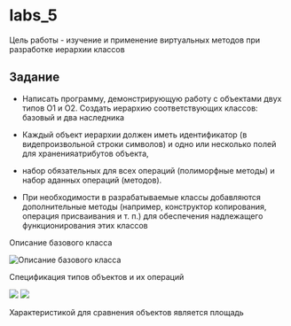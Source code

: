 # labs_5

Цель работы - изучение и применение виртуальных методов при разработке иерархии классов

## Задание

* Написать программу, демонстрирующую работу с объектами двух типов О1 и О2. Создать иерархию соответствующих классов: базовый и два наследника

* Каждый объект иерархии должен иметь идентификатор (в видепроизвольной строки символов) и одно или несколько полей для храненияатрибутов объекта,
* набор обязательных для всех операций (полиморфные методы) и набор аданных операций (методов).
* При необходимости в разрабатываемые классы добавляются дополнительные методы (например, конструктор копирования, операция присваивания и т. п.) для обеспечения надлежащего функционирования этих классов

Описание базового класса

![Описание базового класса](https://sun9-23.userapi.com/impg/ByxNaIWtgVJ5kQKURkynDRvUY-tLjE9QD4y-ug/MzOWpwcs0tY.jpg?size=620x177&quality=96&sign=9cb9dfe5d2f7ba661676f14c5a62d2bf&type=album)

Спецификация типов объектов и их операций

![](https://sun9-10.userapi.com/impg/Tz3YZlOYO_rsy4w64baBCUb_v0H2ThYo2in7vg/3vkTLhFuKj0.jpg?size=600x57&quality=96&sign=988e40ce1a06c4d9b64685ca172aa104&type=album)
![](https://sun3-4.userapi.com/impg/eaN-ioHKOAtTDRyQaHmSx6CoGy9cUGUgpCWy_Q/puuwGE-1eoY.jpg?size=602x58&quality=96&sign=16250d8001d6a30dbf437a628e92cba1&type=album)

Характеристикой для сравнения объектов является площадь